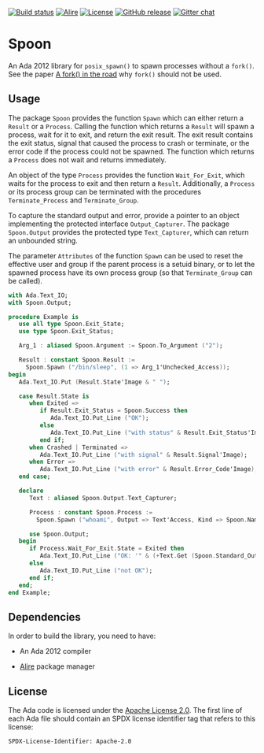 [![Build status](https://github.com/onox/spoon/actions/workflows/build.yaml/badge.svg)](https://github.com/onox/spoon/actions/workflows/build.yaml)
[![Alire](https://img.shields.io/endpoint?url=https://alire.ada.dev/badges/spoon.json)](https://alire.ada.dev/crates/spoon.html)
[![License](https://img.shields.io/github/license/onox/spoon.svg?color=blue)](https://github.com/onox/spoon/blob/master/LICENSE)
[![GitHub release](https://img.shields.io/github/release/onox/spoon.svg)](https://github.com/onox/spoon/releases/latest)
[![Gitter chat](https://badges.gitter.im/gitterHQ/gitter.svg)](https://gitter.im/ada-lang/Lobby)

# Spoon

An Ada 2012 library for `posix_spawn()` to spawn processes without a `fork()`.
See the paper [A fork() in the road][url-ms-fork-paper] why `fork()` should not be used.

## Usage

The package `Spoon` provides the function `Spawn` which can either
return a `Result` or a `Process`.
Calling the function which returns a `Result` will spawn a process,
wait for it to exit, and return the exit result.
The exit result contains the exit status, signal that caused the
process to crash or terminate, or the error code if the process
could not be spawned.
The function which returns a `Process` does not wait and returns immediately.

An object of the type `Process` provides the function `Wait_For_Exit`, which
waits for the process to exit and then return a `Result`.
Additionally, a `Process` or its process group can be terminated with the
procedures `Terminate_Process` and `Terminate_Group`.

To capture the standard output and error, provide a pointer to an object
implementing the protected interface `Output_Capturer`.
The package `Spoon.Output` provides the protected type `Text_Capturer`, which
can return an unbounded string.

The parameter `Attributes` of the function `Spawn` can be used to reset
the effective user and group if the parent process is a setuid binary,
or to let the spawned process have its own process group
(so that `Terminate_Group` can be called).

```ada
with Ada.Text_IO;
with Spoon.Output;

procedure Example is
   use all type Spoon.Exit_State;
   use type Spoon.Exit_Status;

   Arg_1 : aliased Spoon.Argument := Spoon.To_Argument ("2");

   Result : constant Spoon.Result :=
     Spoon.Spawn ("/bin/sleep", (1 => Arg_1'Unchecked_Access));
begin
   Ada.Text_IO.Put (Result.State'Image & " ");

   case Result.State is
      when Exited =>
         if Result.Exit_Status = Spoon.Success then
            Ada.Text_IO.Put_Line ("OK");
         else
            Ada.Text_IO.Put_Line ("with status" & Result.Exit_Status'Image);
         end if;
      when Crashed | Terminated =>
         Ada.Text_IO.Put_Line ("with signal" & Result.Signal'Image);
      when Error =>
         Ada.Text_IO.Put_Line ("with error" & Result.Error_Code'Image);
   end case;

   declare
      Text : aliased Spoon.Output.Text_Capturer;

      Process : constant Spoon.Process :=
        Spoon.Spawn ("whoami", Output => Text'Access, Kind => Spoon.Name);

      use Spoon.Output;
   begin
      if Process.Wait_For_Exit.State = Exited then
         Ada.Text_IO.Put_Line ("OK: '" & (+Text.Get (Spoon.Standard_Output)) & "'");
      else
         Ada.Text_IO.Put_Line ("not OK");
      end if;
   end;
end Example;
```

## Dependencies

In order to build the library, you need to have:

 * An Ada 2012 compiler

 * [Alire][url-alire] package manager

## License

The Ada code is licensed under the [Apache License 2.0][url-apache].
The first line of each Ada file should contain an SPDX license identifier tag that
refers to this license:

    SPDX-License-Identifier: Apache-2.0

  [url-alire]: https://alire.ada.dev/
  [url-apache]: https://opensource.org/licenses/Apache-2.0
  [url-ms-fork-paper]: https://www.microsoft.com/en-us/research/publication/a-fork-in-the-road/
